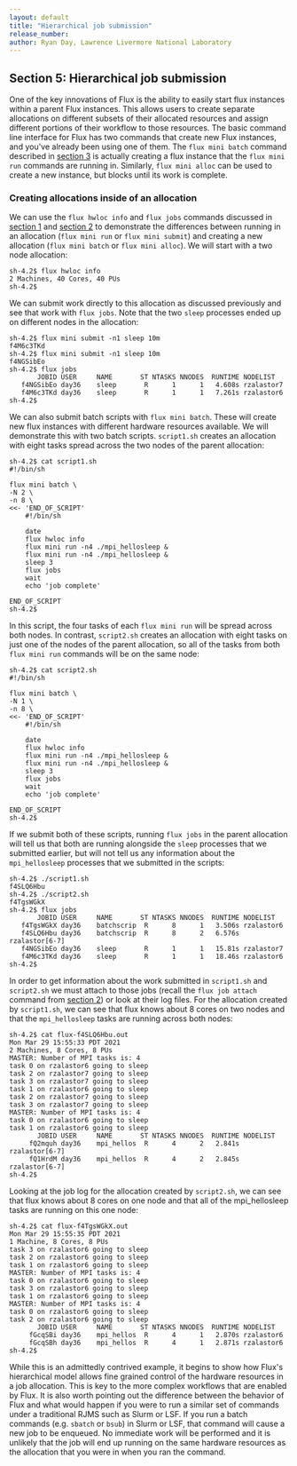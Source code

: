```yaml
---
layout: default
title: "Hierarchical job submission"
release_number:
author: Ryan Day, Lawrence Livermore National Laboratory
---
```


## Section 5: Hierarchical job submission
One of the key innovations of Flux is the ability to easily start flux instances within a parent Flux instances. This allows users to create separate allocations on different subsets of their allocated resources and assign different portions of their workflow to those resources. The basic command line interface for Flux has two commands that create new Flux instances, and you've already been using one of them. The `flux mini batch` command described in [section 3](section3) is actually creating a flux instance that the `flux mini run` commands are running in. Similarly, `flux mini alloc` can be used to create a new instance, but blocks until its work is complete.
### Creating allocations inside of an allocation
We can use the `flux hwloc info` and `flux jobs` commands discussed in [section 1](section1) and [section 2](section2) to demonstrate the differences between running in an allocation (`flux mini run` or `flux mini submit`) and creating a new allocation (`flux mini batch` or `flux mini alloc`). We will start with a two node allocation:
```
sh-4.2$ flux hwloc info
2 Machines, 40 Cores, 40 PUs
sh-4.2$
```
We can submit work directly to this allocation as discussed previously and see that work with `flux jobs`. Note that the two `sleep` processes ended up on different nodes in the allocation:
```
sh-4.2$ flux mini submit -n1 sleep 10m
f4M6c3TKd
sh-4.2$ flux mini submit -n1 sleep 10m
f4NGSibEo
sh-4.2$ flux jobs
       JOBID USER     NAME       ST NTASKS NNODES  RUNTIME NODELIST
   f4NGSibEo day36    sleep       R      1      1   4.608s rzalastor7
   f4M6c3TKd day36    sleep       R      1      1   7.261s rzalastor6
sh-4.2$
```
We can also submit batch scripts with `flux mini batch`. These will create new flux instances with different hardware resources available. We will demonstrate this with two batch scripts. `script1.sh` creates an allocation with eight tasks spread across the two nodes of the parent allocation:
```
sh-4.2$ cat script1.sh
#!/bin/sh

flux mini batch \
-N 2 \
-n 8 \
<<- 'END_OF_SCRIPT'
    #!/bin/sh

    date
    flux hwloc info
    flux mini run -n4 ./mpi_hellosleep &
    flux mini run -n4 ./mpi_hellosleep &
    sleep 3
    flux jobs
    wait
    echo 'job complete'

END_OF_SCRIPT
sh-4.2$
```
In this script, the four tasks of each `flux mini run` will be spread across both nodes. In contrast, `script2.sh` creates an allocation with eight tasks on just one of the nodes of the parent allocation, so all of the tasks from both `flux mini run` commands will be on the same node:
```
sh-4.2$ cat script2.sh
#!/bin/sh

flux mini batch \
-N 1 \
-n 8 \
<<- 'END_OF_SCRIPT'
    #!/bin/sh

    date
    flux hwloc info
    flux mini run -n4 ./mpi_hellosleep &
    flux mini run -n4 ./mpi_hellosleep &
    sleep 3
    flux jobs
    wait
    echo 'job complete'

END_OF_SCRIPT
sh-4.2$
```
If we submit both of these scripts, running `flux jobs` in the parent allocation will tell us that both are running alongside the `sleep` processes that we submitted earlier, but will not tell us any information about the `mpi_hellosleep` processes that we submitted in the scripts:
```
sh-4.2$ ./script1.sh
f4SLQ6Hbu
sh-4.2$ ./script2.sh
f4TgsWGkX
sh-4.2$ flux jobs
       JOBID USER     NAME       ST NTASKS NNODES  RUNTIME NODELIST
   f4TgsWGkX day36    batchscrip  R      8      1   3.506s rzalastor6
   f4SLQ6Hbu day36    batchscrip  R      8      2   6.576s rzalastor[6-7]
   f4NGSibEo day36    sleep       R      1      1   15.81s rzalastor7
   f4M6c3TKd day36    sleep       R      1      1   18.46s rzalastor6
sh-4.2$
```
In order to get information about the work submitted in `script1.sh` and `script2.sh` we must attach to those jobs (recall the `flux job attach` command from [section 2](section2)) or look at their log files. For the allocation created by `script1.sh`, we can see that flux knows about 8 cores on two nodes and that the `mpi_hellosleep` tasks are running across both nodes:
```
sh-4.2$ cat flux-f4SLQ6Hbu.out
Mon Mar 29 15:55:33 PDT 2021
2 Machines, 8 Cores, 8 PUs
MASTER: Number of MPI tasks is: 4
task 0 on rzalastor6 going to sleep
task 2 on rzalastor7 going to sleep
task 3 on rzalastor7 going to sleep
task 1 on rzalastor6 going to sleep
task 2 on rzalastor7 going to sleep
task 3 on rzalastor7 going to sleep
MASTER: Number of MPI tasks is: 4
task 0 on rzalastor6 going to sleep
task 1 on rzalastor6 going to sleep
       JOBID USER     NAME       ST NTASKS NNODES  RUNTIME NODELIST
     fQ2mquh day36    mpi_hellos  R      4      2   2.841s rzalastor[6-7]
     fQ1HrdM day36    mpi_hellos  R      4      2   2.845s rzalastor[6-7]
sh-4.2$
```
Looking at the job log for the allocation created by `script2.sh`, we can see that flux knows about 8 cores on one node and that all of the mpi_hellosleep tasks are running on this one node:
```
sh-4.2$ cat flux-f4TgsWGkX.out
Mon Mar 29 15:55:35 PDT 2021
1 Machine, 8 Cores, 8 PUs
task 3 on rzalastor6 going to sleep
task 2 on rzalastor6 going to sleep
task 1 on rzalastor6 going to sleep
MASTER: Number of MPI tasks is: 4
task 0 on rzalastor6 going to sleep
task 3 on rzalastor6 going to sleep
task 1 on rzalastor6 going to sleep
MASTER: Number of MPI tasks is: 4
task 0 on rzalastor6 going to sleep
task 2 on rzalastor6 going to sleep
       JOBID USER     NAME       ST NTASKS NNODES  RUNTIME NODELIST
     fGcqSBi day36    mpi_hellos  R      4      1   2.870s rzalastor6
     fGcqSBh day36    mpi_hellos  R      4      1   2.871s rzalastor6
sh-4.2$
```
While this is an admittedly contrived example, it begins to show how Flux's hierarchical model allows fine grained control of the hardware resources in a job allocation. This is key to the more complex workflows that are enabled by Flux. It is also worth pointing out the difference between the behavior of Flux and what would happen if you were to run a similar set of commands under a traditional RJMS such as Slurm or LSF. If you run a batch commands (e.g. `sbatch` or `bsub`) in Slurm or LSF, that command will cause a new job to be enqueued. No immediate work will be performed and it is unlikely that the job will end up running on the same hardware resources as the allocation that you were in when you ran the command.
